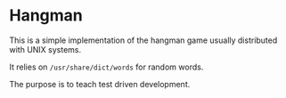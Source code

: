 # Hangman

This is a simple implementation of the hangman game usually
distributed with UNIX systems. 

It relies on `/usr/share/dict/words` for random words. 

The purpose is to teach test driven development.
